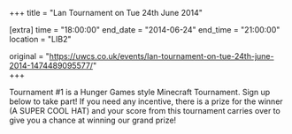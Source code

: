 +++
title = "Lan Tournament on Tue 24th June 2014"

[extra]
time = "18:00:00"
end_date = "2014-06-24"
end_time = "21:00:00"
location = "LIB2"

original = "https://uwcs.co.uk/events/lan-tournament-on-tue-24th-june-2014-1474489095577/"    
+++

Tournament \#1 is a Hunger Games style Minecraft Tournament. Sign up below to take part\! If you need any incentive, there is a prize for the winner (A SUPER COOL HAT) and your score from this tournament carries over to give you a chance at winning our grand prize\!

